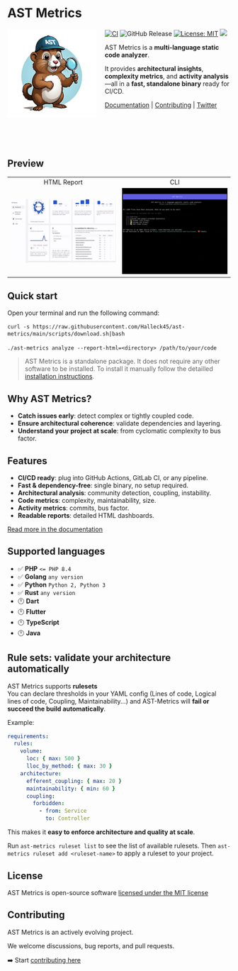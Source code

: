 # AST Metrics 

<img src="https://raw.githubusercontent.com/Halleck45/ast-metrics/main/docs/logo-ast-metrics-right.jpg" height="200px" alt="PhpMetrics" align="left" style="margin-right:20px"/>

[![CI](https://github.com/Halleck45/ast-metrics/actions/workflows/test.yml/badge.svg)](https://github.com/Halleck45/ast-metrics/actions/workflows/test.yml)
![GitHub Release](https://img.shields.io/github/v/release/Halleck45/ast-metrics)
[![License: MIT](https://img.shields.io/badge/License-MIT-yellow.svg)](https://opensource.org/licenses/MIT)
[![](https://img.shields.io/static/v1?label=Sponsor&message=%E2%9D%A4&logo=GitHub&color=%23fe8e86)](https://github.com/sponsors/Halleck45)


AST Metrics is a **multi-language static code analyzer**.  

It provides **architectural insights**, **complexity metrics**, and **activity analysis**—all in a **fast, standalone binary** ready for CI/CD.

[Documentation](https://halleck45.github.io/ast-metrics/) | [Contributing](.github/CONTRIBUTING.md) | [Twitter](https://twitter.com/Halleck45)

<br/><br/>
<br/><br/>

## Preview

<table>
    <tr>
        <td width="50%" style="text-align:center">
            HTML Report
        </td>
        <td width="50%" style="text-align:center">
            CLI
        </td>
    </tr>
    <tr>
        <td width="50%" style="text-align:center">
            <img src="./docs/preview-ast-metrics.gif" alt="AST Metrics HTML report"/>
        </td>
        <td width="50%" style="text-align:center">
            <img src="./docs/preview.gif" alt="AST Metrics CLI report"/>
        </td>
    </tr>
</table>



## Quick start

Open your terminal and run the following command:

```console
curl -s https://raw.githubusercontent.com/Halleck45/ast-metrics/main/scripts/download.sh|bash

./ast-metrics analyze --report-html=<directory> /path/to/your/code
```

> AST Metrics is a standalone package. It does not require any other software to be installed.
> To install it manually follow the detailled [installation instructions](https://halleck45.github.io/ast-metrics/getting-started/install/).

## Why AST Metrics?

- **Catch issues early**: detect complex or tightly coupled code.
- **Ensure architectural coherence**: validate dependencies and layering.
- **Understand your project at scale**: from cyclomatic complexity to bus factor.

## Features

+ **CI/CD ready**: plug into GitHub Actions, GitLab CI, or any pipeline.
+ **Fast & dependency-free**: single binary, no setup required.
+ **Architectural analysis**: community detection, coupling, instability.
+ **Code metrics**: complexity, maintainability, size.
+ **Activity metrics**: commits, bus factor.
+ **Readable reports**: detailed HTML dashboards.

[Read more in the documentation](https://halleck45.github.io/ast-metrics/)

## Supported languages

+ ✅ **PHP** `<= PHP 8.4`
+ ✅ **Golang** `any version`
+ ✅ **Python** `Python 2, Python 3`
+ ✅ **Rust** `any version`
+ 🕛 **Dart**
+ 🕛 **Flutter**
+ 🕛 **TypeScript**
+ 🕛 **Java**

## Rule sets: validate your architecture automatically

AST Metrics supports **rulesets**  
You can declare thresholds in your YAML config (Lines of code, Logical lines of code, Coupling, Maintainability...) and AST-Metrics will **fail or succeed the build automatically**.

Example:

```yaml
requirements:
  rules:
    volume:
      loc: { max: 500 }
      lloc_by_method: { max: 30 }
    architecture:
      efferent_coupling: { max: 20 }
      maintainability: { min: 60 }
      coupling:
        forbidden:
          - from: Service
            to: Controller
```

This makes it **easy to enforce architecture and quality at scale**.

Run `ast-metrics ruleset list` to see the list of available rulesets. Then `ast-metrics ruleset add <ruleset-name>` to apply a ruleset to your project.

## License

AST Metrics is open-source software [licensed under the MIT license](LICENSE)


## Contributing

AST Metrics is an actively evolving project.

We welcome discussions, bug reports, and pull requests.

➡️ Start [contributing here](.github/CONTRIBUTING.md)
